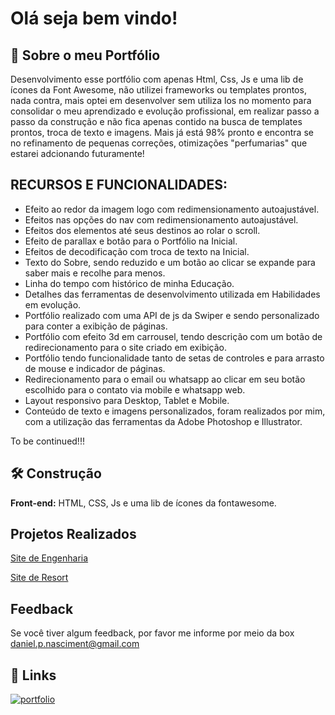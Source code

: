
# Olá seja bem vindo!


  


## 🚀 Sobre o meu Portfólio
Desenvolvimento esse portfólio com apenas Html, Css, Js e uma lib de ícones da Font Awesome, não utilizei frameworks ou templates prontos, nada contra, mais optei em desenvolver sem utiliza los no momento para consolidar o meu aprendizado e evolução profissional, em realizar passo a passo da construção e não fica apenas contido na busca de templates prontos, troca de texto e imagens. Mais já está 98% pronto e encontra se no refinamento de pequenas correções, otimizações "perfumarias" que estarei adcionando futuramente! 


## RECURSOS E FUNCIONALIDADES:

- Efeito ao redor da imagem logo com redimensionamento autoajustável.
- Efeitos nas opções do nav com redimensionamento autoajustável.
- Efeitos dos elementos até seus destinos ao rolar o scroll.
- Efeito de parallax e botão para o Portfólio na Inicial.
- Efeitos de decodificação com troca de texto na Inicial.
- Texto do Sobre, sendo reduzido e um botão ao clicar se expande para saber mais e recolhe para menos.
- Linha do tempo com histórico de minha Educação.
- Detalhes das ferramentas de desenvolvimento utilizada em Habilidades em evolução.
- Portfólio realizado com uma API de js da Swiper e sendo personalizado para conter a exibição de páginas.
- Portfólio com efeito 3d em carrousel, tendo descrição com um botão de redirecionamento para o site criado em exibição.
- Portfólio tendo funcionalidade tanto de setas de controles e para arrasto de mouse e indicador de páginas.
- Redirecionamento para o email ou whatsapp ao clicar em seu botão escolhido para o contato via mobile e whatsapp web.
- Layout responsivo para Desktop, Tablet e Mobile.
- Conteúdo de texto e imagens personalizados, foram realizados por mim, com a utilização das ferramentas da Adobe Photoshop e Illustrator.

To be continued!!!
## 🛠 Construção
**Front-end:** HTML, CSS, Js e uma lib de ícones da fontawesome.


## Projetos Realizados

[Site de Engenharia](https://dnengenhariaeconstrucoes.netlify.app/)

[Site de Resort](https://dnmontanharesort.netlify.app/)


## Feedback

Se você tiver algum feedback, por favor me informe por meio da box daniel.p.nasciment@gmail.com


## 🔗 Links
[![portfolio](https://img.shields.io/badge/my_portfolio-000?style=for-the-badge&logo=ko-fi&logoColor=white)](https://danielpnascimento.netlify.app/)




